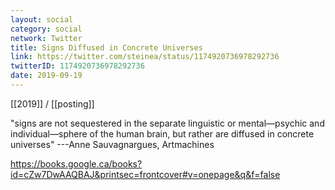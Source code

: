 ```yaml
---
layout: social
category: social
network: Twitter
title: Signs Diffused in Concrete Universes
link: https://twitter.com/steinea/status/1174920736978292736
twitterID: 1174920736978292736
date: 2019-09-19
---
```


[[2019]] / [[posting]]

"signs are not sequestered in the separate linguistic or mental—psychic and individual—sphere of the human brain, but rather are diffused in concrete universes" ---Anne Sauvagnargues, Artmachines

<https://books.google.ca/books?id=cZw7DwAAQBAJ&printsec=frontcover#v=onepage&q&f=false>
